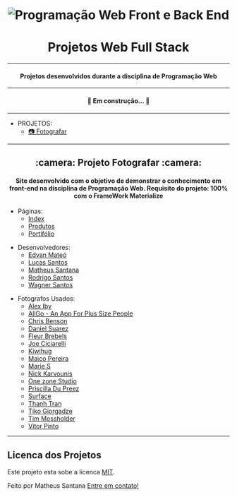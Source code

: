 <h1 align="center">
    <img alt="Programação Web Front e Back End" heigth="740 title="#ProhramacaoWebFront&Back" src="https://github.com/mdasantana/pweb/blob/main/assets/banner.jpg" />
</h1>

<h1 align="center">
	Projetos Web Full Stack
</h1>

---

<h4 align="center"> 
	Projetos desenvolvidos durante a disciplina de Programação Web
</h4>

---

<h4 align="center"> 
	🚧  Em construção... 🚧
</h4>

---

<!--ts-->
   * PROJETOS:
      * [:camera: Fotografar](https://github.com/mdasantana/pweb/tree/main/Projeto%20Materialize)
<!--te-->

---

<h2 align="center">
	:camera: Projeto Fotografar :camera:
</h2>

<h4 align="center"> 
	Site desenvolvido com o objetivo de demonstrar o conhecimento em front-end na disciplina de Programação Web. Requisito do projeto: 100% com o FrameWork Materialize
</h4>

<!--ts-->
   * Páginas:
      * [Index](https://github.com/mdasantana/pweb/blob/main/Projeto%20Materialize/index.html)
      * [Produtos](https://github.com/mdasantana/java/blob/main/Atividades/2%C2%AA%20Quest%C3%A3o.java)
      * [Portifólio](https://github.com/mdasantana/pweb/blob/main/Projeto%20Materialize/produtos.html)
<!--te-->

<!--ts-->
   * Desenvolvedores:
      * [Edvan Mateó](https://github.com/edvanmateo)
      * [Lucas Santos]()
      * [Matheus Santana](https://github.com/mdasantana)
      * [Rodrigo Santos]()
      * [Wagner Santos]()
<!--te-->

<!--ts-->
   * Fotografos Usados:
      * [Alex Iby](https://unsplash.com/photos/LaHo9Set3bI)
      * [AllGo - An App For Plus Size People](https://unsplash.com/photos/1VAmHZktns0)
      * [Chris Benson](https://unsplash.com/photos/IV17FOQnwcE)
      * [Daniel Suarez](https://unsplash.com/photos/t4mQXex4Peo)
      * [Fleur Brebels](https://unsplash.com/photos/Yk0Lp3WL52g)
      * [Joe Ciciarelli](https://unsplash.com/photos/Z9bAQ3XbmCE)
      * [Kiwihug](https://unsplash.com/photos/RPunTNYqisg)
      * [Maico Pereira](https://unsplash.com/photos/Z0Wa2A5NVTM)
      * [Marie S](https://unsplash.com/photos/03tSOB03Xko)
      * [Nick Karvounis](https://unsplash.com/photos/DUK7XiBpGSY)
      * [One zone Studio](https://unsplash.com/photos/iI_SdgYHWF0)
      * [Priscilla Du Preez](https://unsplash.com/photos/03BO2O-Licc)
      * [Surface](https://unsplash.com/photos/yn9rw5s0PNE)
      * [Thanh Tran](https://unsplash.com/photos/TDkWTqZuyfQ)
      * [Tiko Giorgadze](https://unsplash.com/photos/QCbHSkjqeYc)
      * [Tim Mossholder](https://unsplash.com/photos/QVwWQwQE7ao)
      * [Vitor Pinto](https://unsplash.com/photos/azuT-J9e5sA)
<!--te-->

---

## Licenca dos Projetos

Este projeto esta sobe a licenca [MIT](./LICENSE).

Feito por Matheus Santana [Entre em contato!](https://www.linkedin.com/in/dev-matheus-santana/)
